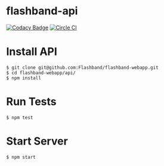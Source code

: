 flashband-api
=========
[![Codacy Badge](https://www.codacy.com/project/badge/9d6caced45da40b2bcd3ed5b913aa803)](https://www.codacy.com) 
[![Circle CI](https://circleci.com/gh/oncast-labs/flashband-webapp.png?style=badge&circle-token=733e2af1886cc5a474f78cc72636689e9ee2c1ff)](https://circleci.com/gh/oncast-labs/flashband-webapp)

Install API
==========
    $ git clone git@github.com:Flashband/flashband-webapp.git
    $ cd flashband-webapp/api/
    $ npm install

Run Tests
==========
    $ npm test

Start Server
=========
    $ npm start

